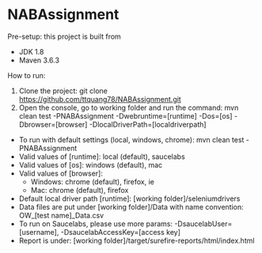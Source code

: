 # NABAssignment

Pre-setup: this project is built from
 - JDK 1.8
 - Maven 3.6.3

How to run:
1. Clone the project: git clone https://github.com/ttquang78/NABAssignment.git
2. Open the console, go to working folder and run the command: mvn clean test -PNABAssignment -Dwebruntime=[runtime] -Dos=[os] -Dbrowser=[browser] -DlocalDriverPath=[localdriverpath]
 - To run with default settings (local, windows, chrome): mvn clean test -PNABAssignment
 - Valid values of [runtime]: local (default), saucelabs
 - Valid values of [os]: windows (default), mac
 - Valid values of [browser]: 
	+ Windows: chrome (default), firefox, ie
	+ Mac: chrome (default), firefox
 - Default local driver path [runtime]: [working folder]/seleniumdrivers
 - Data files are put under [working folder]/Data with name convention: OW_[test name]_Data.csv
 - To run on Saucelabs, please use more params: -DsaucelabUser=[username], -DsaucelabAccessKey=[access key]
 - Report is under: [working folder]/target/surefire-reports/html/index.html